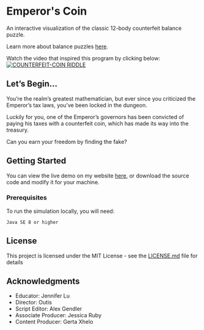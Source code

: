 # Emperor's Coin

An interactive visualization of the classic 12-body counterfeit balance puzzle. 

Learn more about balance puzzles [here](https://en.wikipedia.org/wiki/Balance_puzzle).

Watch the video that inspired this program by clicking below:
[![COUNTERFEIT-COIN RIDDLE](https://i.ytimg.com/vi/tE2dZLDJSjA/maxresdefault.jpg)](https://www.youtube.com/watch?v=tE2dZLDJSjA)

## Let’s Begin…

You’re the realm’s greatest mathematician, but ever since you criticized the Emperor’s tax laws, you’ve been locked in the dungeon.

Luckily for you, one of the Emperor’s governors has been convicted of paying his taxes with a counterfeit coin, which has made its way into the treasury.

Can you earn your freedom by finding the fake?

## Getting Started

You can view the live demo on my website [here](https://jtrpan.azurewebsites.net), or download the source code and modify it for your machine.

### Prerequisites

To run the simulation locally, you will need:

```
Java SE 8 or higher
```

## License

This project is licensed under the MIT License - see the [LICENSE.md](LICENSE.md) file for details

## Acknowledgments

* Educator: Jennifer Lu
* Director: Outis
* Script Editor: Alex Gendler
* Associate Producer: Jessica Ruby
* Content Producer: Gerta Xhelo

